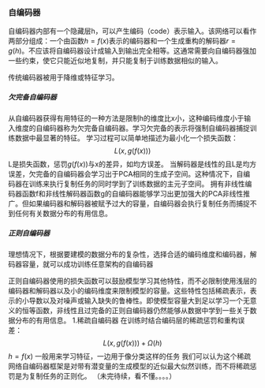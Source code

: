 ### 自编码器

自编码器内部有一个隐藏层h，可以产生编码（code）表示输入。该网络可以看作两部分组成：一个由函数$h=f(x)$表示的编码器和一个生成重构的解码器$r=g(h)$。不应该将自编码器设计成输入到输出完全相等。这通常需要向自编码器强加一些约束，使它只能近似地复制，并只能复制于训练数据相似的输入。

传统编码器被用于降维或特征学习。

##### 欠完备自编码器
从自编码器获得有用特征的一种方法是限制h的维度比x小，这种编码维度小于输入维度的自编码器称为欠完备自编码器。学习欠完备的表示将强制自编码器捕捉训练数据中最显著的特征。
学习过程可以简单地描述为最小化一个损失函数：
$$L(x,g(f(x)))$$L是损失函数，惩罚$g(f(x))$与x的差异，如均方误差。
当解码器是线性的且L是均方误差，欠完备的自编码器会学习出于PCA相同的生成子空间。这种情况下，自编码器在训练来执行复制任务的同时学到了训练数据的主元子空间。
拥有非线性编码器函数f和非线性解码器函数g的自编码器能够学习出更加强大的PCA非线性推广。但如果编码器和解码器被赋予过大的容量，自编码器会执行复制任务而捕捉不到任何有关数据分布的有用信息。

##### 正则自编码器
理想情况下，根据要建模的数据分布的复杂性，选择合适的编码维度和编码器，解码器容量，就可以成功训练任意架构的自编码器

正则自编码器使用的损失函数可以鼓励模型学习其他特性，而不必限制使用浅层的编码器和解码器以及小的编码维度来限制模型的容量。这些特性包括稀疏表示，表示的小导数以及对噪声或输入缺失的鲁棒性。即使模型容量大到足以学习一个无意义的恒等函数，非线性且过完备的正则自编码器仍然能够从数据中学到一些关于数据分布的有用信息。
1.稀疏自编码器
在训练时结合编码层的稀疏惩罚和重构误差：$$L(x,g(f(x)))+\Omega(h)$$ $h=f(x)$
一般用来学习特征，一边用于像分类这样的任务
我们可以认为这个稀疏网络自编码器框架是对带有潜变量的生成模型的近似最大似然训练，而不将稀疏惩罚是为复制任务的正则化。
（未完待续，看不懂。。。。）